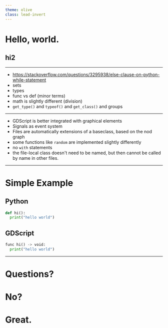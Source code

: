 ```yaml
---
theme: olive
class: lead-invert
---
```


<!-- _class: lead -->


# Hello, world.
## hi2

---

 * https://stackoverflow.com/questions/3295938/else-clause-on-python-while-statement
 * sets
 * types
 * func vs def (minor terms)
 * math is slightly different (division)
 * `get_type()` and `typeof()` and `get_class()` and groups

---

 * GDScript is better integrated with graphical elements
 * Signals as event system
 * Files are automatically extensions of a baseclass, based on the nod graph
 * some functions like `random` are implemented slightly differently
 * no `with` statements
 * the file-local class doesn't need to be named, but then cannot be called by name in other files.

---

# Simple Example
## Python

```python
def hi():
  print("hello world")
```

## GDScript

```python
func hi() -> void:
  print("hello world")
```
---

# Questions?
# No?
# Great.
